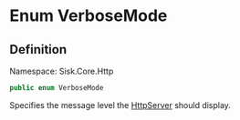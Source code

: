# Enum VerboseMode

## Definition
Namespace: Sisk.Core.Http

```csharp
public enum VerboseMode
```

Specifies the message level the [HttpServer](/spec/Sisk/Core/Http/HttpServer) should display.


